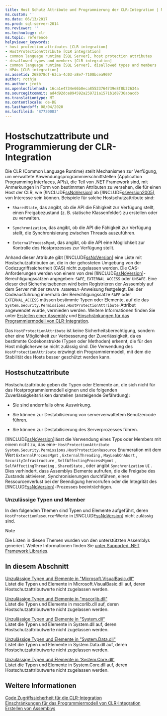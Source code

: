 ```yaml
---
title: Host Schutz Attribute und Programmierung der CLR-Integration | Microsoft-Dokumentation
ms.custom: ''
ms.date: 06/13/2017
ms.prod: sql-server-2014
ms.reviewer: ''
ms.technology: clr
ms.topic: reference
helpviewer_keywords:
- host protection attributes [CLR integration]
- HostProtectionAttribute [CLR integration]
- common language runtime [SQL Server], host protection attributes
- disallowed types and members [CLR integration]
- common language runtime [SQL Server], disallowed types and members
- HPAs [CLR integration]
ms.assetid: 268078df-63ca-4c03-a8e7-7108bcea9697
author: rothja
ms.author: jroth
ms.openlocfilehash: 16ca1e4734e66b0eca85523764739e8f8b32634a
ms.sourcegitcommit: ad4d92dce894592a259721a1571b1d8736abacdb
ms.translationtype: MT
ms.contentlocale: de-DE
ms.lasthandoff: 08/04/2020
ms.locfileid: "87720083"
---
```

# <a name="host-protection-attributes-and-clr-integration-programming"></a>Hostschutzattribute und Programmierung der CLR-Integration
  Die CLR (Common Language Runtime) stellt Mechanismen zur Verfügung, um verwaltete Anwendungsprogrammierschnittstellen (Application Programming Interfaces, APIs), die Teil von .NET Framework sind, mit Anmerkungen in Form von bestimmten Attributen zu versehen, die für einen Host der CLR, wie [!INCLUDE[ssNoVersion](../../includes/ssnoversion-md.md)] ab [!INCLUDE[ssVersion2005](../../includes/ssversion2005-md.md)], von Interesse sein können. Beispiele für solche Hostschutzattribute sind:  
  
-   `SharedState`, das angibt, ob die API die Fähigkeit zur Verfügung stellt, einen Freigabezustand (z. B. statische Klassenfelder) zu erstellen oder zu verwalten.  
  
-   `Synchronization`, das angibt, ob die API die Fähigkeit zur Verfügung stellt, die Synchronisierung zwischen Threads auszuführen.  
  
-   `ExternalProcessMgmt`, das angibt, ob die API eine Möglichkeit zur Kontrolle des Hostprozesses zur Verfügung stellt.  
  
 Anhand dieser Attribute gibt [!INCLUDE[ssNoVersion](../../includes/ssnoversion-md.md)] eine Liste mit Hostschutzattributen an, die in der gehosteten Umgebung von der Codezugriffssicherheit (CAS) nicht zugelassen werden. Die CAS-Anforderungen werden von einem von drei [!INCLUDE[ssNoVersion](../../includes/ssnoversion-md.md)]-Berechtigungssätzen angegeben: `SAFE`, `EXTERNAL_ACCESS` oder `UNSAFE`. Eine dieser drei Sicherheitsebenen wird beim Registrieren der Asssembly auf dem Server mit der `CREATE ASSEMBLY`-Anweisung festgelegt. Bei der Codeausführung innerhalb der Berechtigungssätze `SAFE` oder `EXTERNAL_ACCESS` müssen bestimmte Typen oder Elemente, auf die das `System.Security.Permissions.HostProtectionAttribute`-Attribut angewendet wurde, vermieden werden. Weitere Informationen finden Sie unter [Erstellen einer Assembly](../clr-integration/assemblies/creating-an-assembly.md) und [Einschränkungen für das Programmiermodell von CLR-Integration](../clr-integration/database-objects/clr-integration-programming-model-restrictions.md).  
  
 Das `HostProtectionAttribute` ist keine Sicherheitsberechtigung, sondern eher eine Möglichkeit zur Verbesserung der Zuverlässigkeit, da es bestimmte Codekonstrukte (Typen oder Methoden) erkennt, die für den Host möglicherweise nicht zulässig sind. Die Verwendung des `HostProtectionAttribute` erzwingt ein Programmiermodell, mit dem die Stabilität des Hosts besser geschützt werden kann.  
  
## <a name="host-protection-attributes"></a>Hostschutzattribute  
 Hostschutzattribute geben die Typen oder Elemente an, die sich nicht für das Hostprogrammiermodell eignen und die folgenden Zuverlässigkeitsrisiken darstellen (ansteigende Gefährdung):  
  
-   Sie sind andernfalls ohne Auswirkung.  
  
-   Sie können zur Destabilisierung von serververwaltetem Benutzercode führen.  
  
-   Sie können zur Destabilisierung des Serverprozesses führen.  
  
 [!INCLUDE[ssNoVersion](../../includes/ssnoversion-md.md)]lässt die Verwendung eines Typs oder Members mit einem nicht zu, das eine- `HostProtectionAttribute` `System.Security.Permissions.HostProtectionResource` Enumeration mit dem Wert `ExternalProcessMgmt` , `ExternalThreading` , `MayLeakOnAbort` , `SecurityInfrastructure` , `SelfAffectingProcessMgmnt` , `SelfAffectingThreading` , `SharedState` , oder angibt `Synchronization` `UI` . Dies verhindert, dass Assemblys Elemente aufrufen, die die Freigabe des Zustands aktivieren, Synchronisierungen durchführen, einen Ressourcenverlust bei der Beendigung hervorrufen oder die Integrität des [!INCLUDE[ssNoVersion](../../includes/ssnoversion-md.md)]-Prozesses beeinträchtigen.  
  
### <a name="disallowed-types-and-members"></a>Unzulässige Typen und Member  
 In den folgenden Themen sind Typen und Elemente aufgeführt, deren `HostProtectionResource`-Werte in [!INCLUDE[ssNoVersion](../../includes/ssnoversion-md.md)] nicht zulässig sind.  
  
> [!NOTE]  
>  Die Listen in diesen Themen wurden von den unterstützten Assemblys generiert.  Weitere Informationen finden Sie [unter Supported .NET Framework Libraries](../clr-integration/database-objects/supported-net-framework-libraries.md).  
  
## <a name="in-this-section"></a>In diesem Abschnitt  
 [Unzulässige Typen und Elemente in "Microsoft.VisualBasic.dll"](disallowed-types-and-members-in-microsoft-visualbasic-dll.md)  
 Listet die Typen und Elemente in Microsoft.VisualBasic.dll auf, deren Hostschutzattributwerte nicht zugelassen werden.  
  
 [Unzulässige Typen und Elemente in "mscorlib.dll"](disallowed-types-and-members-in-mscorlib-dll.md)  
 Listet die Typen und Elemente in mscorlib.dll auf, deren Hostschutzattributwerte nicht zugelassen werden.  
  
 [Unzulässige Typen und Elemente in "System.dll"](disallowed-types-and-members-in-system-dll.md)  
 Listet die Typen und Elemente in System.dll auf, deren Hostschutzattributwerte nicht zugelassen werden.  
  
 [Unzulässige Typen und Elemente in "System.Data.dll"](disallowed-types-and-members-in-system-data-dll.md)  
 Listet die Typen und Elemente in System.Data.dll auf, deren Hostschutzattributwerte nicht zugelassen werden.  
  
 [Unzulässige Typen und Elemente in 'System.Core.dll'](disallowed-types-and-members-in-system-core-dll.md)  
 Listet die Typen und Elemente in System.Core.dll auf, deren Hostschutzattributwerte nicht zugelassen werden.  
  
## <a name="see-also"></a>Weitere Informationen  
 [Code Zugriffssicherheit für die CLR-Integration](../clr-integration/security/clr-integration-code-access-security.md)   
 [Einschränkungen für das Programmiermodell von CLR-Integration](../clr-integration/database-objects/clr-integration-programming-model-restrictions.md)   
 [Erstellen von Assemblys](../clr-integration/assemblies/creating-an-assembly.md)  
  
  
